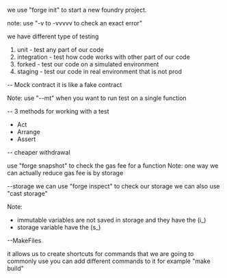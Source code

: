 we use "forge init" to start a new foundry project.

note: use "-v to -vvvvv to check an exact error"

we have different type of testing
1. unit - test any part of our code
2. integration - test how code works with other part of our code
3. forked - test our code on a simulated environment
4. staging - test our code in real environment that is not prod

-- Mock contract
it is like a fake contract

Note: use "--mt" when you want to run test on a single function


-- 3 methods for working with a test
- Act
- Arrange
- Assert

-- cheaper withdrawal

use "forge snapshot" to check the gas fee for a function
Note: one way we can actually reduce gas fee is by storage


--storage
we can use "forge inspect" to check our storage
we can also use "cast storage"

Note: 
- immutable variables are not saved in storage and they have the (i_)
- storage variable have the (s_)


--MakeFiles

it allows us to create shortcuts for commands that we are going to commonly use
you can add different commands to it for example
"make build"